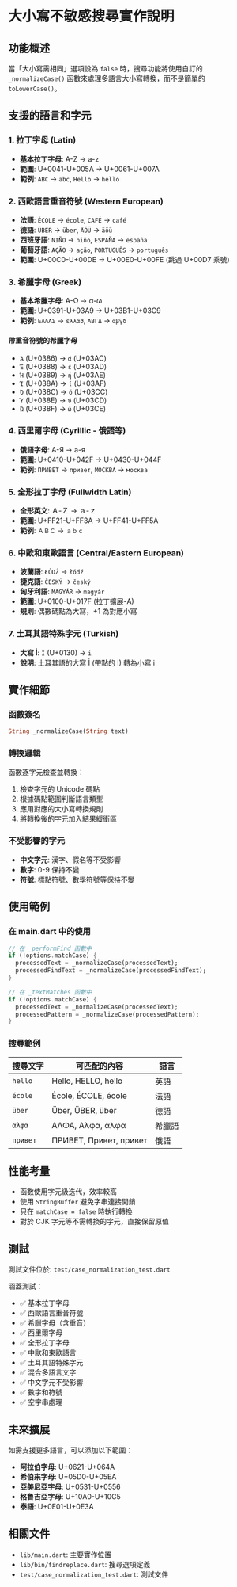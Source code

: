 # 大小寫不敏感搜尋實作說明

## 功能概述

當「大小寫需相同」選項設為 `false` 時，搜尋功能將使用自訂的 `_normalizeCase()` 函數來處理多語言大小寫轉換，而不是簡單的 `toLowerCase()`。

## 支援的語言和字元

### 1. 拉丁字母 (Latin)
- **基本拉丁字母**: A-Z → a-z
- **範圍**: U+0041-U+005A → U+0061-U+007A
- **範例**: `ABC` → `abc`, `Hello` → `hello`

### 2. 西歐語言重音符號 (Western European)
- **法語**: `ÉCOLE` → `école`, `CAFÉ` → `café`
- **德語**: `ÜBER` → `über`, `ÄÖÜ` → `äöü`
- **西班牙語**: `NIÑO` → `niño`, `ESPAÑA` → `españa`
- **葡萄牙語**: `AÇÃO` → `ação`, `PORTUGUÊS` → `português`
- **範圍**: U+00C0-U+00DE → U+00E0-U+00FE (跳過 U+00D7 乘號)

### 3. 希臘字母 (Greek)
- **基本希臘字母**: Α-Ω → α-ω
- **範圍**: U+0391-U+03A9 → U+03B1-U+03C9
- **範例**: `ΕΛΛΑΣ` → `ελλασ`, `ΑΒΓΔ` → `αβγδ`

#### 帶重音符號的希臘字母
- `Ά` (U+0386) → `ά` (U+03AC)
- `Έ` (U+0388) → `έ` (U+03AD)
- `Ή` (U+0389) → `ή` (U+03AE)
- `Ί` (U+038A) → `ί` (U+03AF)
- `Ό` (U+038C) → `ό` (U+03CC)
- `Ύ` (U+038E) → `ύ` (U+03CD)
- `Ώ` (U+038F) → `ώ` (U+03CE)

### 4. 西里爾字母 (Cyrillic - 俄語等)
- **俄語字母**: А-Я → а-я
- **範圍**: U+0410-U+042F → U+0430-U+044F
- **範例**: `ПРИВЕТ` → `привет`, `МОСКВА` → `москва`

### 5. 全形拉丁字母 (Fullwidth Latin)
- **全形英文**: Ａ-Ｚ → ａ-ｚ
- **範圍**: U+FF21-U+FF3A → U+FF41-U+FF5A
- **範例**: `ＡＢＣ` → `ａｂｃ`

### 6. 中歐和東歐語言 (Central/Eastern European)
- **波蘭語**: `ŁÓDŹ` → `łódź`
- **捷克語**: `ČESKÝ` → `český`
- **匈牙利語**: `MAGYÁR` → `magyár`
- **範圍**: U+0100-U+017F (拉丁擴展-A)
- **規則**: 偶數碼點為大寫，+1 為對應小寫

### 7. 土耳其語特殊字元 (Turkish)
- **大寫 İ**: `İ` (U+0130) → `i`
- **說明**: 土耳其語的大寫 İ (帶點的 I) 轉為小寫 i

## 實作細節

### 函數簽名
```dart
String _normalizeCase(String text)
```

### 轉換邏輯
函數逐字元檢查並轉換：

1. 檢查字元的 Unicode 碼點
2. 根據碼點範圍判斷語言類型
3. 應用對應的大小寫轉換規則
4. 將轉換後的字元加入結果緩衝區

### 不受影響的字元
- **中文字元**: 漢字、假名等不受影響
- **數字**: 0-9 保持不變
- **符號**: 標點符號、數學符號等保持不變

## 使用範例

### 在 main.dart 中的使用

```dart
// 在 _performFind 函數中
if (!options.matchCase) {
  processedText = _normalizeCase(processedText);
  processedFindText = _normalizeCase(processedFindText);
}

// 在 _textMatches 函數中
if (!options.matchCase) {
  processedText = _normalizeCase(processedText);
  processedPattern = _normalizeCase(processedPattern);
}
```

### 搜尋範例

| 搜尋文字 | 可匹配的內容 | 語言 |
|---------|------------|------|
| `hello` | Hello, HELLO, hello | 英語 |
| `école` | École, ÉCOLE, école | 法語 |
| `über` | Über, ÜBER, über | 德語 |
| `αλφα` | ΑΛΦΑ, Αλφα, αλφα | 希臘語 |
| `привет` | ПРИВЕТ, Привет, привет | 俄語 |

## 性能考量

- 函數使用字元級迭代，效率較高
- 使用 `StringBuffer` 避免字串連接開銷
- 只在 `matchCase = false` 時執行轉換
- 對於 CJK 字元等不需轉換的字元，直接保留原值

## 測試

測試文件位於: `test/case_normalization_test.dart`

涵蓋測試：
- ✅ 基本拉丁字母
- ✅ 西歐語言重音符號
- ✅ 希臘字母（含重音）
- ✅ 西里爾字母
- ✅ 全形拉丁字母
- ✅ 中歐和東歐語言
- ✅ 土耳其語特殊字元
- ✅ 混合多語言文字
- ✅ 中文字元不受影響
- ✅ 數字和符號
- ✅ 空字串處理

## 未來擴展

如需支援更多語言，可以添加以下範圍：

- **阿拉伯字母**: U+0621-U+064A
- **希伯來字母**: U+05D0-U+05EA
- **亞美尼亞字母**: U+0531-U+0556
- **格魯吉亞字母**: U+10A0-U+10C5
- **泰語**: U+0E01-U+0E3A

## 相關文件

- `lib/main.dart`: 主要實作位置
- `lib/bin/findreplace.dart`: 搜尋選項定義
- `test/case_normalization_test.dart`: 測試文件
